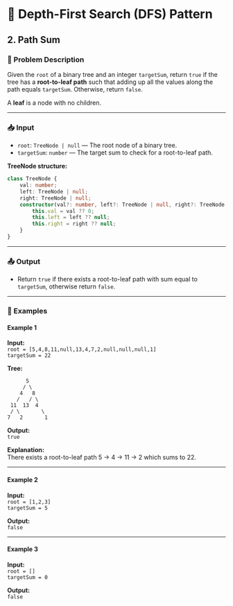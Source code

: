 # 🌲 Depth-First Search (DFS) Pattern

## 2. Path Sum

### 📝 Problem Description

Given the `root` of a binary tree and an integer `targetSum`, return `true` if the tree has a **root-to-leaf path** such that adding up all the values along the path equals `targetSum`. Otherwise, return `false`.

A **leaf** is a node with no children.

---

### 📥 Input

-   `root`: `TreeNode | null` — The root node of a binary tree.
-   `targetSum`: `number` — The target sum to check for a root-to-leaf path.

**TreeNode structure:**

```typescript
class TreeNode {
    val: number;
    left: TreeNode | null;
    right: TreeNode | null;
    constructor(val?: number, left?: TreeNode | null, right?: TreeNode | null) {
        this.val = val ?? 0;
        this.left = left ?? null;
        this.right = right ?? null;
    }
}
```

---

### 📤 Output

-   Return `true` if there exists a root-to-leaf path with sum equal to `targetSum`, otherwise return `false`.

---

### 🔁 Examples

#### Example 1

**Input:**  
`root = [5,4,8,11,null,13,4,7,2,null,null,null,1]`  
`targetSum = 22`

**Tree:**

```
      5
     / \
    4   8
   /   / \
 11  13  4
 / \       \
7   2       1
```

**Output:**  
`true`

**Explanation:**  
There exists a root-to-leaf path 5 → 4 → 11 → 2 which sums to 22.

---

#### Example 2

**Input:**  
`root = [1,2,3]`  
`targetSum = 5`

**Output:**  
`false`

---

#### Example 3

**Input:**  
`root = []`  
`targetSum = 0`

**Output:**  
`false`
